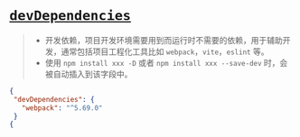 # [`devDependencies`]()

> - 开发依赖，项目开发环境需要用到而运行时不需要的依赖，用于辅助开发，通常包括项目工程化工具比如 `webpack`，`vite`，`eslint` 等。
> - 使用 `npm install xxx -D` 或者 `npm install xxx --save-dev` 时，会被自动插入到该字段中。

```json
{
 "devDependencies": {
   "webpack": "^5.69.0"
 }
{
```
